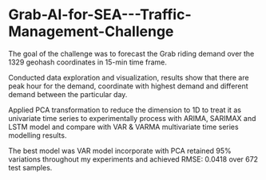 # Grab-AI-for-SEA---Traffic-Management-Challenge

The goal of the challenge was to forecast the Grab riding demand over the 1329 geohash coordinates in 15-min time frame.
 
Conducted data exploration and visualization, results show that there are peak hour for the demand, coordinate with highest demand and different demand between the particular day.
 
Applied PCA transformation to reduce the dimension to 1D to treat it as univariate time series to experimentally process with ARIMA, SARIMAX and LSTM model and compare with VAR & VARMA multivariate time series modelling results.
 
The best model was VAR model incorporate with PCA retained 95% variations throughout my experiments and achieved RMSE: 0.0418 over 672 test samples.
